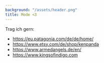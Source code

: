 ```yaml
---
background: "/assets/header.png"
title: Mode <3
---
```

Trag ich gern:

* <https://eu.patagonia.com/de/de/home/>
* <https://www.etsy.com/de/shop/kenpanda>
* <https://www.armedangels.de/en/>
* <https://www.kingsofindigo.com>